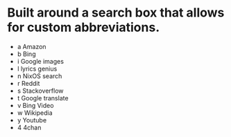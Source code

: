 # Built around a search box that allows for custom abbreviations.
  - a Amazon 
  - b Bing
  - i Google images
  - l lyrics genius
  - n NixOS search
  - r Reddit
  - s Stackoverflow
  - t Google translate
  - v Bing Video
  - w Wikipedia
  - y Youtube
  - 4 4chan
